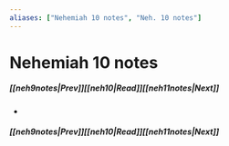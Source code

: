 ```yaml
---
aliases: ["Nehemiah 10 notes", "Neh. 10 notes"]
---
```

# Nehemiah 10 notes
##### <span class=arrow-left></span>[[neh9notes|Prev]]<span class=navigation-separator></span>[[neh10|Read]]<span class=navigation-separator></span>[[neh11notes|Next]]<span class=arrow-right></span>
- 
##### <span class=arrow-left></span>[[neh9notes|Prev]]<span class=navigation-separator></span>[[neh10|Read]]<span class=navigation-separator></span>[[neh11notes|Next]]<span class=arrow-right></span>
